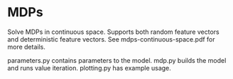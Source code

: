# MDPs
Solve MDPs in continuous space. Supports both random feature vectors and deterministic feature vectors. See mdps-continuous-space.pdf for more details.

parameters.py contains parameters to the model. 
mdp.py builds the model and runs value iteration. 
plotting.py has example usage.

